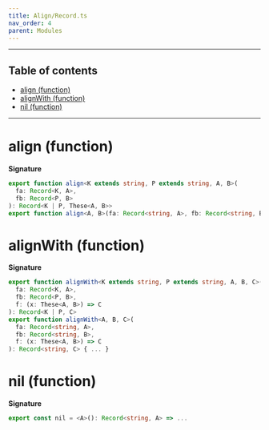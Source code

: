 ```yaml
---
title: Align/Record.ts
nav_order: 4
parent: Modules
---
```


---

<h2 class="text-delta">Table of contents</h2>

- [align (function)](#align-function)
- [alignWith (function)](#alignwith-function)
- [nil (function)](#nil-function)

---

# align (function)

**Signature**

```ts
export function align<K extends string, P extends string, A, B>(
  fa: Record<K, A>,
  fb: Record<P, B>
): Record<K | P, These<A, B>>
export function align<A, B>(fa: Record<string, A>, fb: Record<string, B>): Record<string, These<A, B>> { ... }
```

# alignWith (function)

**Signature**

```ts
export function alignWith<K extends string, P extends string, A, B, C>(
  fa: Record<K, A>,
  fb: Record<P, B>,
  f: (x: These<A, B>) => C
): Record<K | P, C>
export function alignWith<A, B, C>(
  fa: Record<string, A>,
  fb: Record<string, B>,
  f: (x: These<A, B>) => C
): Record<string, C> { ... }
```

# nil (function)

**Signature**

```ts
export const nil = <A>(): Record<string, A> => ...
```
